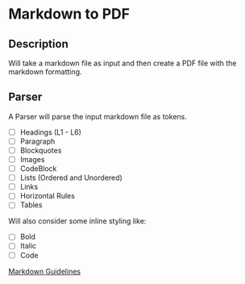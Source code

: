 # Markdown to PDF

## Description

Will take a markdown file as input and then create a PDF file with the markdown formatting.

## Parser

A Parser will parse the input markdown file as tokens.

- [ ] Headings (L1 - L6)
- [ ] Paragraph
- [ ] Blockquotes
- [ ] Images
- [ ] CodeBlock
- [ ] Lists (Ordered and Unordered)
- [ ] Links
- [ ] Horizontal Rules
- [ ] Tables

Will also consider some inline styling like:

- [ ] Bold
- [ ] Italic
- [ ] Code

[Markdown Guidelines](https://www.markdownguide.org/basic-syntax/)
